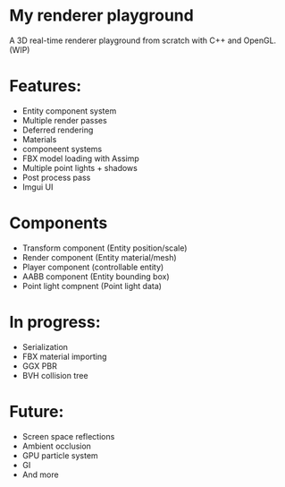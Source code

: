 # My renderer playground
A 3D real-time renderer playground from scratch with C++ and OpenGL. (WIP)

# Features:

- Entity component system
- Multiple render passes
- Deferred rendering
- Materials
- componeent systems
- FBX model loading with Assimp
- Multiple point lights + shadows
- Post process pass
- Imgui UI

# Components

- Transform component (Entity position/scale)
- Render component (Entity material/mesh)
- Player component (controllable entity)
- AABB component (Entity bounding box)
- Point light compnent (Point light data)

# In progress:

- Serialization
- FBX material importing
- GGX PBR
- BVH collision tree

# Future:

- Screen space reflections
- Ambient occlusion
- GPU particle system
- GI
- And more

